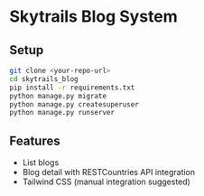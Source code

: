 # Skytrails Blog System

## Setup

```bash
git clone <your-repo-url>
cd skytrails_blog
pip install -r requirements.txt
python manage.py migrate
python manage.py createsuperuser
python manage.py runserver
```

## Features

- List blogs
- Blog detail with RESTCountries API integration
- Tailwind CSS (manual integration suggested)
